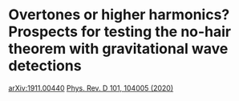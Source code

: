 # Overtones or higher harmonics? Prospects for testing the no-hair theorem with gravitational wave detections
[arXiv:1911.00440](https://arxiv.org/abs/1911.00440)
[Phys. Rev. D 101, 104005 (2020)](https://doi.org/10.1103/PhysRevD.101.104005)
